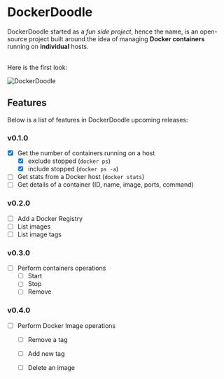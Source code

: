 # DockerDoodle

DockerDoodle started as a *fun side project*, hence the name, is an open-source project built around the idea of managing **Docker containers** running on **individual** hosts.
<br />

<br />Here is the first look:

![DockerDoodle](https://github.com/gauravgahlot/dockerdoodle/blob/master/docs/samples/containers-count.gif)


## Features 

Below is a list of features in DockerDoodle upcoming releases:

### v0.1.0

- [x] Get the number of containers running on a host
  - [x] exclude stopped (`docker ps`)
  - [x] include stopped (`docker ps -a`)
- [ ] Get stats from a Docker host (`docker stats`)
- [ ] Get details of a container (ID, name, image, ports, command)

### v0.2.0

- [ ] Add a Docker Registry 
- [ ] List images
- [ ] List image tags

### v0.3.0

- [ ] Perform containers operations
  - [ ] Start
  - [ ] Stop
  - [ ] Remove

### v0.4.0

- [ ] Perform Docker Image operations
  - [ ] Remove a tag
  - [ ] Add new tag
  - [ ] Delete an image

